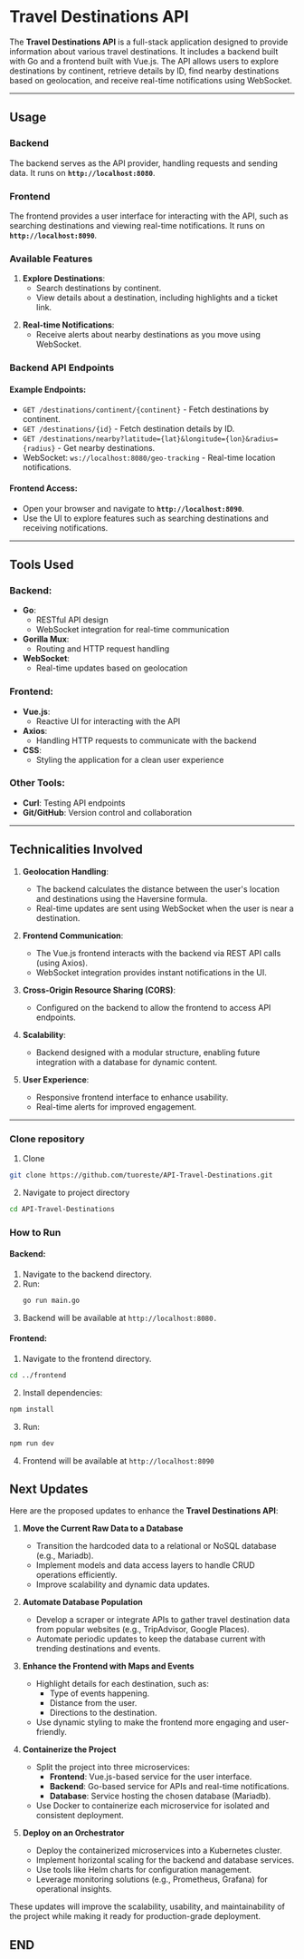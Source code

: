 # Travel Destinations API

The **Travel Destinations API** is a full-stack application designed to provide information about various travel destinations. It includes a backend built with Go and a frontend built with Vue.js. The API allows users to explore destinations by continent, retrieve details by ID, find nearby destinations based on geolocation, and receive real-time notifications using WebSocket.

---

## Usage

### Backend
The backend serves as the API provider, handling requests and sending data. It runs on **`http://localhost:8080`**.

### Frontend
The frontend provides a user interface for interacting with the API, such as searching destinations and viewing real-time notifications. It runs on **`http://localhost:8090`**.

### Available Features
1. **Explore Destinations**:
   - Search destinations by continent.
   - View details about a destination, including highlights and a ticket link.
<!-- 2. **Nearby Destinations**:
   - Find destinations within a specified radius of your current location. -->
2. **Real-time Notifications**:
   - Receive alerts about nearby destinations as you move using WebSocket.

### Backend API Endpoints
#### Example Endpoints:
- `GET /destinations/continent/{continent}` - Fetch destinations by continent.
- `GET /destinations/{id}` - Fetch destination details by ID.
- `GET /destinations/nearby?latitude={lat}&longitude={lon}&radius={radius}` - Get nearby destinations.
- WebSocket: `ws://localhost:8080/geo-tracking` - Real-time location notifications.

#### Frontend Access:
- Open your browser and navigate to **`http://localhost:8090`**.
- Use the UI to explore features such as searching destinations and receiving notifications.

---

## Tools Used

### Backend:
- **Go**:
  - RESTful API design
  - WebSocket integration for real-time communication
- **Gorilla Mux**:
  - Routing and HTTP request handling
- **WebSocket**:
  - Real-time updates based on geolocation

### Frontend:
- **Vue.js**:
  - Reactive UI for interacting with the API
- **Axios**:
  - Handling HTTP requests to communicate with the backend
- **CSS**:
  - Styling the application for a clean user experience

### Other Tools:
- **Curl**: Testing API endpoints
- **Git/GitHub**: Version control and collaboration

---

## Technicalities Involved

1. **Geolocation Handling**:
   - The backend calculates the distance between the user's location and destinations using the Haversine formula.
   - Real-time updates are sent using WebSocket when the user is near a destination.

2. **Frontend Communication**:
   - The Vue.js frontend interacts with the backend via REST API calls (using Axios).
   - WebSocket integration provides instant notifications in the UI.

3. **Cross-Origin Resource Sharing (CORS)**:
   - Configured on the backend to allow the frontend to access API endpoints.

4. **Scalability**:
   - Backend designed with a modular structure, enabling future integration with a database for dynamic content.

5. **User Experience**:
   - Responsive frontend interface to enhance usability.
   - Real-time alerts for improved engagement.

---
### Clone repository

1. Clone
```bash
git clone https://github.com/tuoreste/API-Travel-Destinations.git 
```
2. Navigate to project directory
```bash
cd API-Travel-Destinations
```

### How to Run

#### Backend:
1. Navigate to the backend directory.
2. Run:
   ```bash
   go run main.go
   ```
3. Backend will be available at ```http://localhost:8080.```

#### Frontend:

1. Navigate to the frontend directory.
```bash
cd ../frontend
```
2. Install dependencies:
```bash
npm install
```
3. Run:
```bash
npm run dev
```
4. Frontend will be available at ```http://localhost:8090```

## Next Updates

Here are the proposed updates to enhance the **Travel Destinations API**:

1. **Move the Current Raw Data to a Database**  
   - Transition the hardcoded data to a relational or NoSQL database (e.g., Mariadb).  
   - Implement models and data access layers to handle CRUD operations efficiently.  
   - Improve scalability and dynamic data updates.

2. **Automate Database Population**  
   - Develop a scraper or integrate APIs to gather travel destination data from popular websites (e.g., TripAdvisor, Google Places).  
   - Automate periodic updates to keep the database current with trending destinations and events.

3. **Enhance the Frontend with Maps and Events**   
   - Highlight details for each destination, such as:  
     - Type of events happening.  
     - Distance from the user.  
     - Directions to the destination.  
   - Use dynamic styling to make the frontend more engaging and user-friendly.

4. **Containerize the Project**  
   - Split the project into three microservices:  
     - **Frontend**: Vue.js-based service for the user interface.  
     - **Backend**: Go-based service for APIs and real-time notifications.  
     - **Database**: Service hosting the chosen database (Mariadb).  
   - Use Docker to containerize each microservice for isolated and consistent deployment.

5. **Deploy on an Orchestrator**  
   - Deploy the containerized microservices into a Kubernetes cluster.  
   - Implement horizontal scaling for the backend and database services.  
   - Use tools like Helm charts for configuration management.  
   - Leverage monitoring solutions (e.g., Prometheus, Grafana) for operational insights.  

These updates will improve the scalability, usability, and maintainability of the project while making it ready for production-grade deployment.

## END
